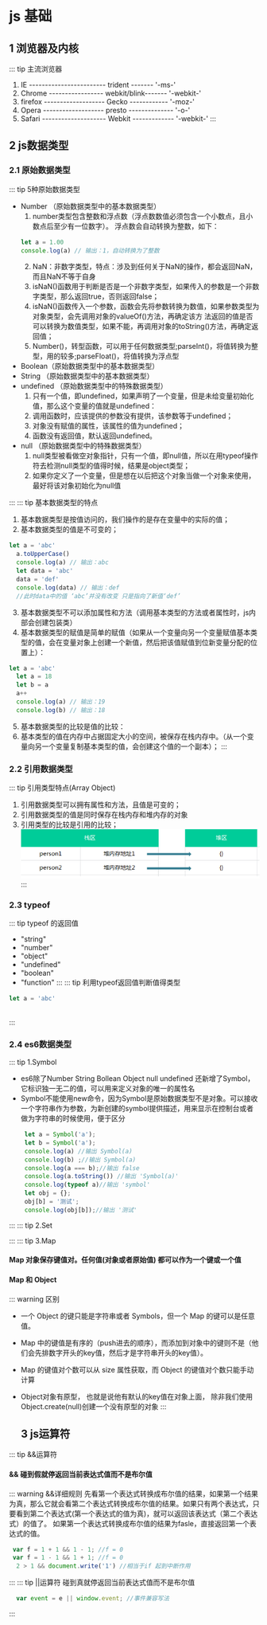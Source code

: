 # js 基础
   ## 1 浏览器及内核
::: tip 主流浏览器
1. IE ------------------------ trident ------- '-ms-'
2. Chrome ----------------- webkit/blink------- '-webkit-'
3. firefox ------------------- Gecko ------------ '-moz-'
4. Opera ------------------- presto -------------- '-o-'
5. Safari -------------------- Webkit ------------- '-webkit-'
:::
## 2 js数据类型
### 2.1 原始数据类型
::: tip 5种原始数据类型
+ Number （原始数据类型中的基本数据类型）
   1. number类型包含整数和浮点数（浮点数数值必须包含一个小数点，且小数点后至少有一位数字）。
浮点数会自动转换为整数，如下：
    ``` js
    let a = 1.00
    console.log(a) // 输出：1，自动转换为了整数
    ```
   2. NaN：非数字类型，特点：涉及到任何关于NaN的操作，都会返回NaN，而且NaN不等于自身
   3. isNaN()函数用于判断是否是一个非数字类型，如果传入的参数是一个非数字类型，那么返回true，否则返回false；
   4. isNaN()函数传入一个参数，函数会先将参数转换为数值，如果参数类型为对象类型，会先调用对象的valueOf()方法，再确定该方 法返回的值是否可以转换为数值类型，如果不能，再调用对象的toString()方法，再确定返回值；
   5. Number()，转型函数，可以用于任何数据类型;parseInt()，将值转换为整型，用的较多;parseFloat()，将值转换为浮点型
+ Boolean（原始数据类型中的基本数据类型）
+ String  （原始数据类型中的基本数据类型）
+ undefined （原始数据类型中的特殊数据类型）
   1. 只有一个值，即undefined，如果声明了一个变量，但是未给变量初始化值，那么这个变量的值就是undefined：
   2. 调用函数时，应该提供的参数没有提供，该参数等于undefined；
   3. 对象没有赋值的属性，该属性的值为undefined；
   4. 函数没有返回值，默认返回undefined。
+ null （原始数据类型中的特殊数据类型）
  1. null类型被看做空对象指针，只有一个值，即null值，所以在用typeof操作符去检测null类型的值得时候，结果是object类型；
  2. 如果你定义了一个变量，但是想在以后把这个对象当做一个对象来使用，最好将该对象初始化为null值
 
:::
::: tip 基本数据类型的特点
1. 基本数据类型是按值访问的，我们操作的是存在变量中的实际的值；
2. 基本数据类型的值是不可变的；
``` js
let a = 'abc'
  a.toUpperCase()
  console.log(a) // 输出：abc
  let data = 'abc'
  data = 'def'
  console.log(data) // 输出：def
  //此时data中的值 ‘abc’并没有改变 只是指向了新值‘def’
```
3. 基本数据类型不可以添加属性和方法（调用基本类型的方法或者属性时，js内部会创建包装类）
4. 基本数据类型的赋值是简单的赋值（如果从一个变量向另一个变量赋值基本类型的值，会在变量对象上创建一个新值，然后把该值赋值到位新变量分配的位置上）：
``` js
let a = 'abc'
  let a = 18
  let b = a
  a++
  console.log(a) // 输出：19
  console.log(b) // 输出：18
```
5. 基本数据类型的比较是值的比较：
6. 基本类型的值在内存中占据固定大小的空间，被保存在栈内存中。（从一个变量向另一个变量复制基本类型的值，会创建这个值的一个副本）；
:::
### 2.2 引用数据类型
::: tip 引用类型特点(Array Object)
1. 引用数据类型可以拥有属性和方法，且值是可变的；
2. 引用数据类型的值是同时保存在栈内存和堆内存的对象
3. 引用类型的比较是引用的比较；
![An image](./imgs/duizhan.png)
:::
### 2.3 typeof
::: tip typeof 的返回值
+ "string"
+ "number"
+ "object"
+ "undefined"
+ "boolean"
+ "function"
:::
::: tip 利用typeof返回值判断值得类型
``` js
let a = 'abc'
  
```
:::

### 2.4 es6数据类型
::: tip 1.Symbol
+ es6除了Number String Bollean Object null undefined 还新增了Symbol，它标识独一无二的值，可以用来定义对象的唯一的属性名
+ Symbol不能使用new命令，因为Symbol是原始数据类型不是对象。可以接收一个字符串作为参数，为新创建的symbol提供描述，用来显示在控制台或者做为字符串的时候使用，便于区分
   ``` js
    let a = Symbol('a');
    let b = Symbol('a');
    console.log(a) //输出 Symbol(a)
    console.log(b) ;//输出 Symbol(a)
    console.log(a === b);//输出 false
    console.log(a.toString()) //输出 'Symbol(a)'
    console.log(typeof a)//输出 'symbol'
    let obj = {};
    obj[b] = '测试';
    console.log(obj[b]);//输出 '测试'
   ```
:::
::: tip 2.Set

:::
::: tip 3.Map
#### Map 对象保存键值对。任何值(对象或者原始值) 都可以作为一个键或一个值
#### Map 和 Object
 ::: warning  区别
 + 一个 Object 的键只能是字符串或者 Symbols，但一个 Map 的键可以是任意值。
 + Map 中的键值是有序的（push进去的顺序），而添加到对象中的键则不是（他们会先排数字开头的key值，然后才是字符串开头的key值）。
 + Map 的键值对个数可以从 size 属性获取，而 Object 的键值对个数只能手动计算
 + Object对象有原型， 也就是说他有默认的key值在对象上面， 除非我们使用Object.create(null)创建一个没有原型的对象
 :::

   ## 3 js运算符
::: tip &&运算符
  #### && 碰到假就停返回当前表达式值而不是布尔值
  ::: warning  &&详细规则
  先看第一个表达式转换成布尔值的结果，如果第一个结果为真，那么它就会看第二个表达式转换成布尔值的结果。如果只有两个表达式，只要看到第二个表达式(第一个表达式的值为真)，就可以返回该表达式（第二个表达式）的值了。
  如果第一个表达式转换成布尔值的结果为fasle，直接返回第一个表达式的值。
  ``` js
   var f = 1 + 1 && 1 - 1; //f = 0
   var f = 1 - 1 && 1 + 1; //f = 0
    2 > 1 && document.write('1') //相当于if 起到中断作用
  ```
  :::
::: tip ||运算符  碰到真就停返回当前表达式值而不是布尔值
  ``` js
    var event = e || window.event; //事件兼容写法
  ```
 

:::